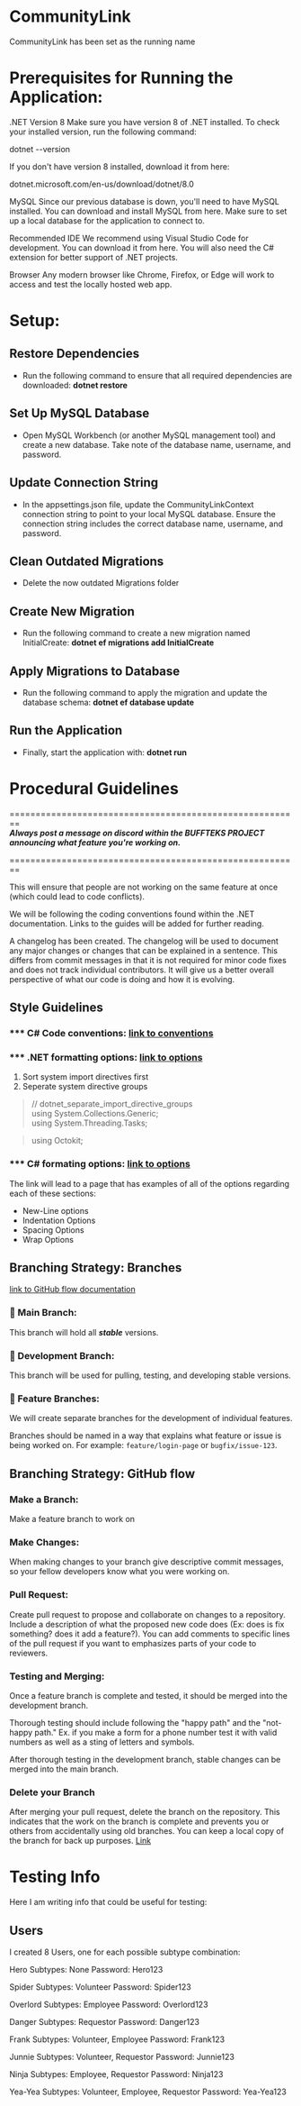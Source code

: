 # CommunityLink
CommunityLink has been set as the running name

# Prerequisites for Running the Application:
.NET Version 8
Make sure you have version 8 of .NET installed.
To check your installed version, run the following command:

dotnet --version

If you don't have version 8 installed, download it from <a src="dotnet.microsoft.com/en-us/download/dotnet/8.0">here</a>:

dotnet.microsoft.com/en-us/download/dotnet/8.0

MySQL
Since our previous database is down, you'll need to have MySQL installed. You can download and install MySQL from <a src="https://dev.mysql.com/downloads/">here</a>. Make sure to set up a local database for the application to connect to.

Recommended IDE
We recommend using Visual Studio Code for development. You can download it from <a src="https://code.visualstudio.com/">here</a>. You will also need the C# extension for better support of .NET projects.

Browser
Any modern browser like Chrome, Firefox, or Edge will work to access and test the locally hosted web app.

# Setup:

## Restore Dependencies 

- Run the following command to ensure that all required dependencies are downloaded: <strong>dotnet restore</strong>

## Set Up MySQL Database

- Open MySQL Workbench (or another MySQL management tool) and create a new database. Take note of the database name, username, and password.

## Update Connection String

- In the appsettings.json file, update the CommunityLinkContext connection string to point to your local MySQL database. Ensure the connection string includes the correct database name, username, and password.

## Clean Outdated Migrations

- Delete the now outdated Migrations folder

## Create New Migration

- Run the following command to create a new migration named InitialCreate: <strong>dotnet ef migrations add InitialCreate</strong>

## Apply Migrations to Database

- Run the following command to apply the migration and update the database schema: <strong>dotnet ef database update
</strong>

## Run the Application

- Finally, start the application with: <strong>dotnet run</strong>

# Procedural Guidelines

========================================================
<br>
***Always post a message on discord within the BUFFTEKS PROJECT announcing what feature you're working on.***
<br>

========================================================

This will ensure that people are not working on the same feature at once (which could lead to code conflicts).

We will be following the coding conventions found within the .NET documentation. Links to the guides will be added for further reading.

A changelog has been created. The changelog will be used to document any major changes or changes that can be explained in a sentence. This differs from commit messages in that it is not required for minor code fixes and does not track individual contributors. It will give us a better overall perspective of what our code is doing and how it is evolving.

## Style Guidelines
### *** C# Code conventions: [link to conventions](https://learn.microsoft.com/en-us/dotnet/csharp/fundamentals/coding-style/coding-conventions)

### *** .NET formatting options: [ link to options](https://learn.microsoft.com/en-us/dotnet/fundamentals/code-analysis/style-rules/dotnet-formatting-options) 

<ol>
<li>Sort system import directives first </li>
<li>Seperate system directive groups</li>
</ol>

>  // dotnet_separate_import_directive_groups
>  <br>using System.Collections.Generic;
>  <br>using System.Threading.Tasks;

>  using Octokit;

### *** C# formating options: [ link to options](https://learn.microsoft.com/en-us/dotnet/fundamentals/code-analysis/style-rules/csharp-formatting-options)

The link will lead to a page that has examples of all of the options regarding each of these sections:
<ul>
<li> New-Line options</li>
<li> Indentation Options</li>
<li> Spacing Options</li>
<li> Wrap Options</li>
</ul>

## Branching Strategy: Branches

[link to GitHub flow documentation](https://docs.github.com/en/get-started/using-github/github-flow)

### 🌿 Main Branch:
This branch will hold all ***stable*** versions.

### 🌿 Development Branch:
This branch will be used for pulling, testing, and developing stable versions.

### 🌿 Feature Branches:
We will create separate branches for the development of individual features.  

Branches should be named in a way that explains what feature or issue is being worked on. For example: `feature/login-page` or `bugfix/issue-123`.

## Branching Strategy: GitHub flow
### Make a Branch:
Make a feature branch to work on

### Make Changes:
When making changes to your branch give descriptive commit messages, so your fellow developers know what you were working on.

### Pull Request:
Create pull request to propose and collaborate on changes to a repository. Include a description of what the proposed new code does (Ex: does is fix something? does it add a feature?). You can add comments to specific lines of the pull request if you want to emphasizes parts of your code to reviewers.

### Testing and Merging:

Once a feature branch is complete and tested, it should be merged into the development branch.

Thorough testing should include following the "happy path" and the "not-happy path." Ex. if you make a form for a phone number test it with valid numbers as well as a sting of letters and symbols.

After thorough testing in the development branch, stable changes can be merged into the main branch.


### Delete your Branch

After merging your pull request, delete the branch on the repository. This indicates that the work on the branch is complete and prevents you or others from accidentally using old branches. You can keep a local copy of the branch for back up purposes. [Link](https://docs.github.com/en/repositories/configuring-branches-and-merges-in-your-repository/managing-branches-in-your-repository/deleting-and-restoring-branches-in-a-pull-request)

# Testing Info

Here I am writing info that could be useful for testing:

## Users

I created 8 Users, one for each possible subtype combination:

Hero
Subtypes: None
Password: Hero123

Spider
Subtypes: Volunteer
Password: Spider123

Overlord
Subtypes: Employee
Password: Overlord123

Danger
Subtypes: Requestor
Password: Danger123

Frank
Subtypes: Volunteer, Employee
Password: Frank123

Junnie
Subtypes: Volunteer, Requestor
Password: Junnie123

Ninja
Subtypes: Employee, Requestor
Password: Ninja123

Yea-Yea
Subtypes: Volunteer, Employee, Requestor
Password: Yea-Yea123
